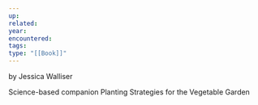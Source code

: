 ```yaml
---
up: 
related: 
year: 
encountered: 
tags: 
type: "[[Book]]"
---
```

by Jessica Walliser

Science-based companion Planting Strategies for the Vegetable Garden